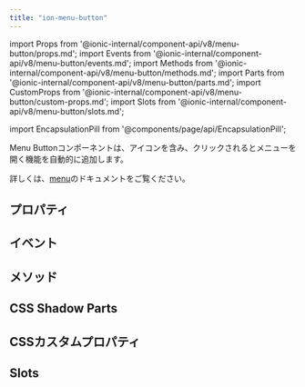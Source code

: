 ```yaml
---
title: "ion-menu-button"
---
```

import Props from '@ionic-internal/component-api/v8/menu-button/props.md';
import Events from '@ionic-internal/component-api/v8/menu-button/events.md';
import Methods from '@ionic-internal/component-api/v8/menu-button/methods.md';
import Parts from '@ionic-internal/component-api/v8/menu-button/parts.md';
import CustomProps from '@ionic-internal/component-api/v8/menu-button/custom-props.md';
import Slots from '@ionic-internal/component-api/v8/menu-button/slots.md';

<head>
  <title>ion-menu-button: Menu Button to Open an App Menu on a Page</title>
  <meta name="description" content="Menu Buttonは、アプリのページでメニューを開くためのアイコンと機能を自動的に作成するコンポーネントです。ion-menu-buttonの詳細については、こちらをご覧ください。" />
</head>

import EncapsulationPill from '@components/page/api/EncapsulationPill';

<EncapsulationPill type="shadow" />


Menu Buttonコンポーネントは、アイコンを含み、クリックされるとメニューを開く機能を自動的に追加します。

詳しくは、[menu](./menu)のドキュメントをご覧ください。


## プロパティ
<Props />

## イベント
<Events />

## メソッド
<Methods />

## CSS Shadow Parts
<Parts />

## CSSカスタムプロパティ
<CustomProps />

## Slots
<Slots />
